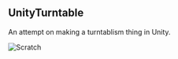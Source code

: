 UnityTurntable
--------------

An attempt on making a turntablism thing in Unity.

![Scratch](http://keijiro.github.io/UnityTurntable/scratch.gif)
